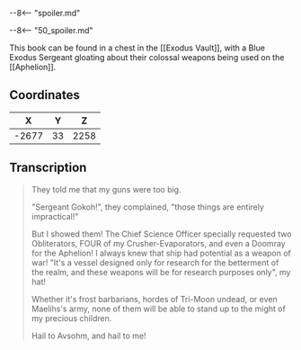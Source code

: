  

--8<-- "spoiler.md"

--8<-- "50_spoiler.md"

This book can be found in a chest in the [[Exodus Vault]], with a Blue Exodus Sergeant gloating about their colossal weapons being used on the [[Aphelion]].

## Coordinates
| **X** | **Y** | **Z** |
| :---: | :---: | :---: |
| -2677 |  33   | 2258  |

## Transcription
> They told me that my guns were too big.
>
> "Sergeant Gokoh!", they complained, "those things are entirely impractical!"
>
> But I showed them! The Chief Science Officer specially requested two Obliterators, FOUR of my Crusher-Evaporators, and even a Doomray for the Aphelion! I always knew that ship had potential as a weapon of war! "It's a vessel designed only for research for the betterment of the realm, and these weapons will be for research purposes only", my hat!
>
> Whether it's frost barbarians, hordes of Tri-Moon undead, or even Maelihs's army, none of them will be able to stand up to the might of my precious children.
>
> Hail to Avsohm, and hail to me!

